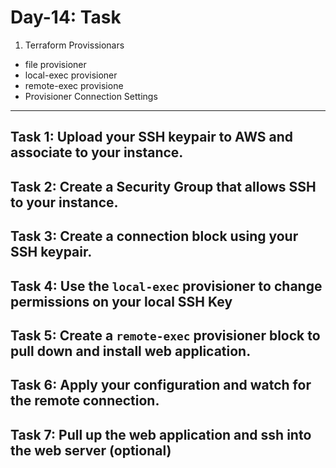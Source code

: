 # Day-14: Task

1. Terraform Provissionars

- file provisioner
- local-exec provisioner
- remote-exec provisione
- Provisioner Connection Settings

---

## Task 1: Upload your SSH keypair to AWS and associate to your instance.

## Task 2: Create a Security Group that allows SSH to your instance.

## Task 3: Create a connection block using your SSH keypair.

## Task 4: Use the `local-exec` provisioner to change permissions on your local SSH Key

## Task 5: Create a `remote-exec` provisioner block to pull down and install web application.

## Task 6: Apply your configuration and watch for the remote connection.

## Task 7: Pull up the web application and ssh into the web server (optional)
